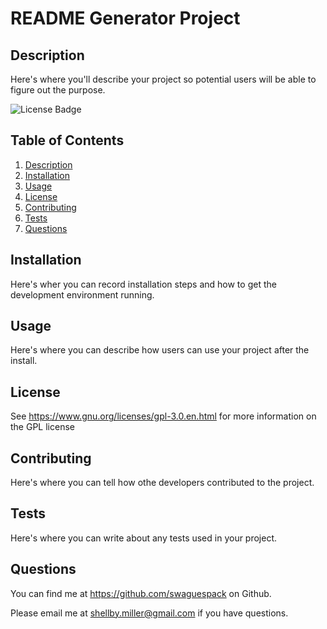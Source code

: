 # README Generator Project 
  

  ## Description
  

  Here's where you'll describe your project so potential users will be able to figure out the purpose.
 

  ![License Badge](https://shields.io/badge/license-GPL-green)
  

  ## Table of Contents
1. [Description](#description)
2. [Installation](#installation)
3. [Usage](#usage)
4. [License](#license)
5. [Contributing](#contributing)
6. [Tests](#tests)
7. [Questions](#questions)

  

  ## Installation
  

  Here's wher you can record installation steps and how to get the development environment running.
  

  ## Usage
  

  Here's where you can describe how users can use your project after the install. 
  

  ## License
See https://www.gnu.org/licenses/gpl-3.0.en.html for more information on the GPL license

  

  ## Contributing
  

  Here's where you can tell how othe developers contributed to the project.
  

  ## Tests
  

  Here's where you can write about any tests used in your project.
  

  ## Questions
  

  You can find me at https://github.com/swaguespack on Github.
  

  Please email me at shellby.miller@gmail.com if you have questions.
  



